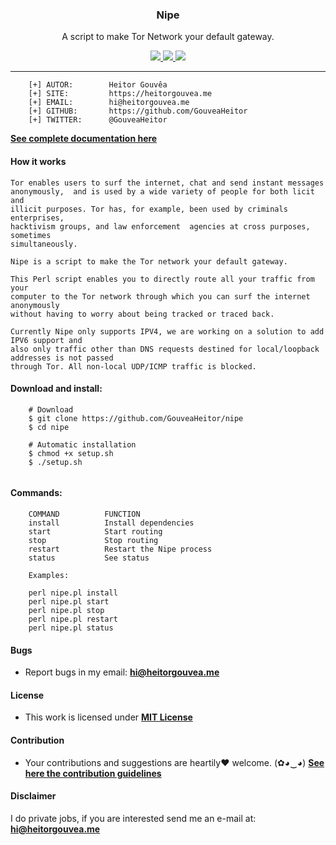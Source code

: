 <p align="center">
  <h3 align="center">Nipe</h3>
  <p align="center">A script to make Tor Network your default gateway.</p>

  <p align="center">
    <a href="https://github.com/GouveaHeitor/nipe/blob/master/LICENSE.md">
      <img src="https://img.shields.io/badge/license-MIT-blue.svg">
    </a>
    <a href="https://github.com/GouveaHeitor/nipe/releases">
      <img src="https://img.shields.io/badge/version-1.0.1-blue.svg">
    </a>
    <a href="https://twitter.com/GouveaHeitor">
      <img src="https://img.shields.io/badge/twitter-@GouveaHeitor-blue.svg">
    </a>
  </p>
</p>

---

```
    [+] AUTOR:        Heitor Gouvêa
    [+] SITE:         https://heitorgouvea.me
    [+] EMAIL:        hi@heitorgouvea.me
    [+] GITHUB:       https://github.com/GouveaHeitor
    [+] TWITTER:      @GouveaHeitor
```

[**See complete documentation here**](https://heitorgouvea.me/nipe/)

#### How it works

    Tor enables users to surf the internet, chat and send instant messages
    anonymously,  and is used by a wide variety of people for both licit and
    illicit purposes. Tor has, for example, been used by criminals enterprises,
    hacktivism groups, and law enforcement  agencies at cross purposes, sometimes
    simultaneously.

    Nipe is a script to make the Tor network your default gateway.

    This Perl script enables you to directly route all your traffic from your
    computer to the Tor network through which you can surf the internet anonymously
    without having to worry about being tracked or traced back.
    
    Currently Nipe only supports IPV4, we are working on a solution to add IPV6 support and
    also only traffic other than DNS requests destined for local/loopback addresses is not passed
    through Tor. All non-local UDP/ICMP traffic is blocked.

#### Download and install:
```
    # Download
    $ git clone https://github.com/GouveaHeitor/nipe
    $ cd nipe

    # Automatic installation
    $ chmod +x setup.sh
    $ ./setup.sh
    
```

#### Commands:
```
    COMMAND          FUNCTION
    install          Install dependencies
    start            Start routing
    stop             Stop routing
    restart          Restart the Nipe process
    status           See status

    Examples:

    perl nipe.pl install
    perl nipe.pl start
    perl nipe.pl stop
    perl nipe.pl restart
    perl nipe.pl status
```

#### Bugs

- Report bugs in my email: **hi@heitorgouvea.me**

#### License

- This work is licensed under [**MIT License**](https://github.com/GouveaHeitor/nipe/blob/master/LICENSE.md)

#### Contribution

- Your contributions and suggestions are heartily♥ welcome. (✿◕‿◕) [**See here the contribution guidelines**](/.github/CONTRIBUTING.md)

#### Disclaimer

I do private jobs, if you are interested send me an e-mail at: **hi@heitorgouvea.me**
